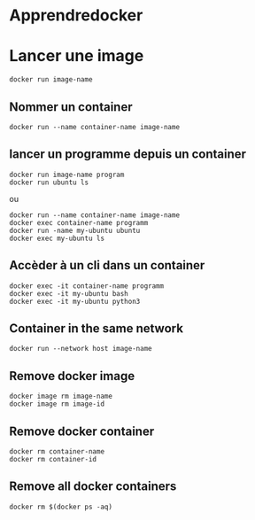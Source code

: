 # Apprendredocker

# Lancer une image

```linux
docker run image-name
```

## Nommer un container
```linux
docker run --name container-name image-name
```

## lancer un programme depuis un container
```linux
docker run image-name program
docker run ubuntu ls
```
ou 

```linux
docker run --name container-name image-name
docker exec container-name programm
docker run -name my-ubuntu ubuntu
docker exec my-ubuntu ls
```

## Accèder à un cli dans un container
```linux
docker exec -it container-name programm
docker exec -it my-ubuntu bash
docker exec -it my-ubuntu python3
```
## Container in the same network
```linux
docker run --network host image-name
```
## Remove docker image
```
docker image rm image-name
docker image rm image-id
```

## Remove docker container
```
docker rm container-name
docker rm container-id
```
## Remove all docker containers
```
docker rm $(docker ps -aq)
```
